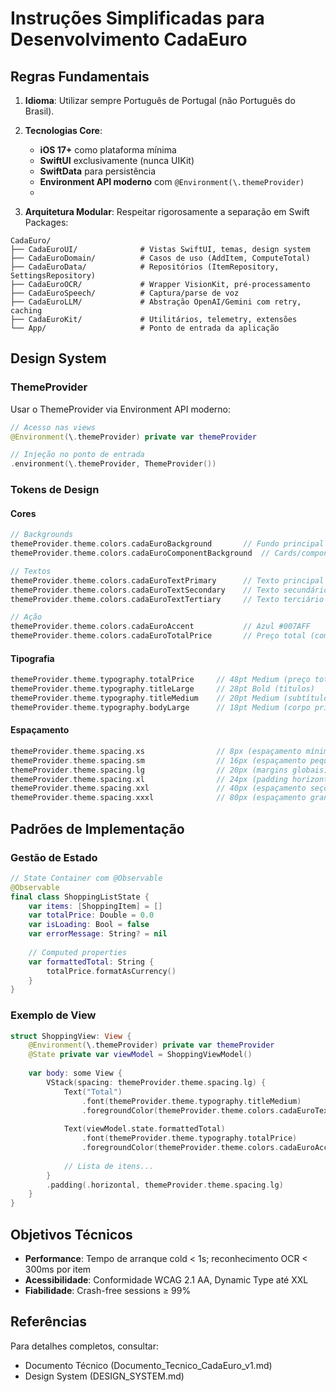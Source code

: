 # Instruções Simplificadas para Desenvolvimento CadaEuro

## Regras Fundamentais

1. **Idioma**: Utilizar sempre Português de Portugal (não Português do Brasil).

2. **Tecnologias Core**:
   - **iOS 17+** como plataforma mínima
   - **SwiftUI** exclusivamente (nunca UIKit)
   - **SwiftData** para persistência
   - **Environment API moderno** com `@Environment(\.themeProvider)`
   - 

3. **Arquitetura Modular**: Respeitar rigorosamente a separação em Swift Packages:
```
CadaEuro/
├── CadaEuroUI/              # Vistas SwiftUI, temas, design system
├── CadaEuroDomain/          # Casos de uso (AddItem, ComputeTotal)
├── CadaEuroData/            # Repositórios (ItemRepository, SettingsRepository)
├── CadaEuroOCR/             # Wrapper VisionKit, pré-processamento
├── CadaEuroSpeech/          # Captura/parse de voz
├── CadaEuroLLM/             # Abstração OpenAI/Gemini com retry, caching
├── CadaEuroKit/             # Utilitários, telemetry, extensões
└── App/                     # Ponto de entrada da aplicação
```

## Design System

### ThemeProvider

Usar o ThemeProvider via Environment API moderno:

```swift
// Acesso nas views
@Environment(\.themeProvider) private var themeProvider

// Injeção no ponto de entrada
.environment(\.themeProvider, ThemeProvider())
```

### Tokens de Design

#### Cores
```swift
// Backgrounds
themeProvider.theme.colors.cadaEuroBackground       // Fundo principal
themeProvider.theme.colors.cadaEuroComponentBackground  // Cards/componentes

// Textos
themeProvider.theme.colors.cadaEuroTextPrimary      // Texto principal
themeProvider.theme.colors.cadaEuroTextSecondary    // Texto secundário
themeProvider.theme.colors.cadaEuroTextTertiary     // Texto terciário

// Ação
themeProvider.theme.colors.cadaEuroAccent           // Azul #007AFF
themeProvider.theme.colors.cadaEuroTotalPrice       // Preço total (com glow no dark)
```

#### Tipografia
```swift
themeProvider.theme.typography.totalPrice     // 48pt Medium (preço total)
themeProvider.theme.typography.titleLarge     // 28pt Bold (títulos)
themeProvider.theme.typography.titleMedium    // 20pt Medium (subtítulos)
themeProvider.theme.typography.bodyLarge      // 18pt Medium (corpo principal)
```

#### Espaçamento
```swift
themeProvider.theme.spacing.xs                // 8px (espaçamento mínimo)
themeProvider.theme.spacing.sm                // 16px (espaçamento pequeno)
themeProvider.theme.spacing.lg                // 20px (margins globais)
themeProvider.theme.spacing.xl                // 24px (padding horizontal cards)
themeProvider.theme.spacing.xxl               // 40px (espaçamento seções)
themeProvider.theme.spacing.xxxl              // 80px (espaçamento grande)
```

## Padrões de Implementação

### Gestão de Estado
```swift
// State Container com @Observable
@Observable
final class ShoppingListState {
    var items: [ShoppingItem] = []
    var totalPrice: Double = 0.0
    var isLoading: Bool = false
    var errorMessage: String? = nil
    
    // Computed properties
    var formattedTotal: String {
        totalPrice.formatAsCurrency()
    }
}
```

### Exemplo de View
```swift
struct ShoppingView: View {
    @Environment(\.themeProvider) private var themeProvider
    @State private var viewModel = ShoppingViewModel()
    
    var body: some View {
        VStack(spacing: themeProvider.theme.spacing.lg) {
            Text("Total")
                .font(themeProvider.theme.typography.titleMedium)
                .foregroundColor(themeProvider.theme.colors.cadaEuroTextPrimary)
                
            Text(viewModel.state.formattedTotal)
                .font(themeProvider.theme.typography.totalPrice)
                .foregroundColor(themeProvider.theme.colors.cadaEuroAccent)
                
            // Lista de itens...
        }
        .padding(.horizontal, themeProvider.theme.spacing.lg)
    }
}
```

## Objetivos Técnicos

- **Performance**: Tempo de arranque cold < 1s; reconhecimento OCR < 300ms por item
- **Acessibilidade**: Conformidade WCAG 2.1 AA, Dynamic Type até XXL
- **Fiabilidade**: Crash-free sessions ≥ 99%

## Referências

Para detalhes completos, consultar:
- Documento Técnico (Documento_Tecnico_CadaEuro_v1.md)
- Design System (DESIGN_SYSTEM.md)
